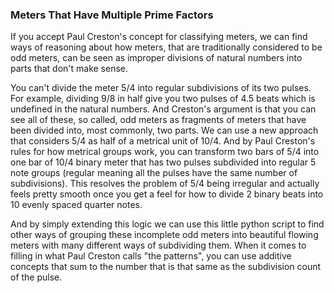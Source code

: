### Meters That Have Multiple Prime Factors
If you accept Paul Creston's concept for classifying meters, we can find ways of reasoning about how meters, that are traditionally considered to be odd meters, can be seen as improper divisions of natural numbers into parts that don't make sense.

You can't divide the meter 5/4 into regular subdivisions of its two pulses. For example, dividing 9/8 in half give you two pulses of 4.5 beats which is undefined in the natural numbers. And Creston's argument is that you can see all of these, so called, odd meters as fragments of meters that have been divided into, most commonly, two parts. We can use a new approach that considers 5/4 as half of a metrical unit of 10/4. And by Paul Creston's rules for how metrical groups work, you can transform two bars of 5/4 into one bar of 10/4 binary meter that has two pulses subdivided into regular 5 note groups (regular meaning all the pulses have the same number of subdivisions). This resolves the problem of 5/4 being irregular and actually feels pretty smooth once you get a feel for how to divide 2 binary beats into 10 evenly spaced quarter notes.

And by simply extending this logic we can use this little python script to find other ways of grouping these incomplete odd meters into beautiful flowing meters with many different ways of subdividing them. When it comes to filling in what Paul Creston calls "the patterns", you can use additive concepts that sum to the number that is that same as the subdivision count of the pulse.
